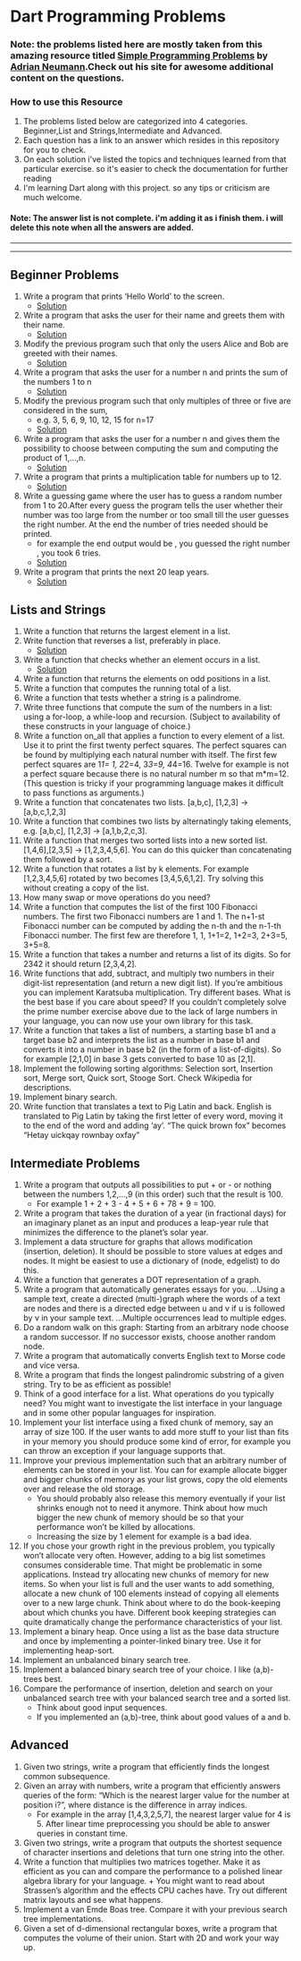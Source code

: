 # Dart Programming Problems 

### Note: the problems listed here are mostly taken from this amazing resource titled [Simple Programming Problems](https://adriann.github.io/programming_problems.html) by [Adrian Neumann](https://github.com/adrianN).Check out his site for awesome additional content on the questions.

### How to use this Resource
1. The problems listed below are categorized into 4 categories. Beginner,List and Strings,Intermediate and Advanced.
2. Each question has a link to an answer which resides in this repository for you to check.
3. On each solution i've listed the topics and techniques learned from that particular exercise. so it's easier to check the documentation for further reading
4. I'm learning Dart along with this project. so any tips or criticism are much welcome. 

#### Note: The answer list is not complete. i'm adding it as i finish them. i will delete this note when all the answers are added.


---
---


## Beginner Problems

1. Write a program that prints ‘Hello World’ to the screen.
   + [Solution](https://github.com/koushikzep99/dart-programming-problems/blob/main/beginner/1_hello_world.dart)
2. Write a program that asks the user for their name and greets them with their name.
   + [Solution](https://github.com/koushikzep99/dart-programming-problems/blob/main/beginner/2_user_input.dart)
3. Modify the previous program such that only the users Alice and Bob are greeted with their names.
   + [Solution](https://github.com/koushikzep99/dart-programming-problems/blob/main/beginner/3_alice_bob.dart)
4. Write a program that asks the user for a number n and prints the sum of the numbers 1 to n
   + [Solution](https://github.com/koushikzep99/dart-programming-problems/blob/main/beginner/4_sum_till_n.dart)
5. Modify the previous program such that only multiples of three or five are considered in the sum, 
   + e.g. 3, 5, 6, 9, 10, 12, 15 for n=17
   + [Solution](https://github.com/koushikzep99/dart-programming-problems/blob/main/beginner/5_sum_till_n_mutiples.dart)
6. Write a program that asks the user for a number n and gives them the possibility to choose between computing the sum and computing the product of 1,…,n.
   + [Solution](https://github.com/koushikzep99/dart-programming-problems/blob/main/beginner/6_sum_or_product.dart)
7. Write a program that prints a multiplication table for numbers up to 12.
   + [Solution](https://github.com/koushikzep99/dart-programming-problems/blob/main/beginner/7_multiplication_table.dart)
8. Write a guessing game where the user has to guess a random number from 1 to 20.After every guess the program tells the user whether their number was too large from the number or too small till the user guesses the right number. At the end the number of tries needed should be printed. 
   + for example the end output would be , you guessed the right number , you took 6 tries.
   + [Solution](https://github.com/koushikzep99/dart-programming-problems/blob/main/beginner/8_larger_or_smaller.dart)
9. Write a program that prints the next 20 leap years.
   + [Solution](https://github.com/koushikzep99/dart-programming-problems/blob/main/beginner/9.leap_year.dart)

## Lists and Strings

1. Write a function that returns the largest element in a list.
2. Write function that reverses a list, preferably in place.
   + [Solution](https://github.com/koushikzep99/dart-programming-problems/blob/main/Lists%20and%20Strings/2_reverse_list.dart)
3. Write a function that checks whether an element occurs in a list.
   + [Solution](https://github.com/koushikzep99/dart-programming-problems/blob/main/Lists%20and%20Strings/3_element_occurs.dart)
4. Write a function that returns the elements on odd positions in a list.
5. Write a function that computes the running total of a list.
6. Write a function that tests whether a string is a palindrome.
7. Write three functions that compute the sum of the numbers in a list: using a for-loop, a while-loop and recursion. (Subject to availability of these constructs in your language of choice.)
8. Write a function on_all that applies a function to every element of a list. Use it to print the first twenty perfect squares. The perfect squares can be found by multiplying each natural number with itself. The first few perfect squares are 1*1= 1, 2*2=4, 3*3=9, 4*4=16. Twelve for example is not a perfect square because there is no natural number m so that m*m=12. (This question is tricky if your programming language makes it difficult to pass functions as arguments.)
9. Write a function that concatenates two lists. [a,b,c], [1,2,3] → [a,b,c,1,2,3]
10. Write a function that combines two lists by alternatingly taking elements, e.g. [a,b,c], [1,2,3] → [a,1,b,2,c,3].
11. Write a function that merges two sorted lists into a new sorted list. [1,4,6],[2,3,5] → [1,2,3,4,5,6]. You can do this quicker than concatenating them followed by a sort.
12. Write a function that rotates a list by k elements. For example [1,2,3,4,5,6] rotated by two becomes [3,4,5,6,1,2]. Try solving this without creating a copy of the list.
13. How many swap or move operations do you need?
14. Write a function that computes the list of the first 100 Fibonacci numbers. The first two Fibonacci numbers are 1 and 1. The n+1-st Fibonacci number can be computed by adding the n-th and the n-1-th Fibonacci number. The first few are therefore 1, 1, 1+1=2, 1+2=3, 2+3=5, 3+5=8.
15. Write a function that takes a number and returns a list of its digits. So for 2342 it should return [2,3,4,2].
16. Write functions that add, subtract, and multiply two numbers in their digit-list representation (and return a new digit list). If you’re ambitious you can implement Karatsuba multiplication. Try different bases. What is the best base if you care about speed? If you couldn’t completely solve the prime number exercise above due to the lack of large numbers in your language, you can now use your own library for this task.
17. Write a function that takes a list of numbers, a starting base b1 and a target base b2 and interprets the list as a number in base b1 and converts it into a number in base b2 (in the form of a list-of-digits). So for example [2,1,0] in base 3 gets converted to base 10 as [2,1].
18. Implement the following sorting algorithms: Selection sort, Insertion sort, Merge sort, Quick sort, Stooge Sort. Check Wikipedia for descriptions.
19. Implement binary search.
20. Write function that translates a text to Pig Latin and back. English is translated to Pig Latin by taking the first letter of every word, moving it to the end of the word and adding ‘ay’. “The quick brown fox” becomes “Hetay uickqay rownbay oxfay”


## Intermediate Problems

1. Write a program that outputs all possibilities to put + or - or nothing between the numbers 1,2,…,9 (in this order) such that the result is 100. 
   + For example 1 + 2 + 3 - 4 + 5 + 6 + 78 + 9 = 100.
2. Write a program that takes the duration of a year (in fractional days) for an imaginary planet as an input and produces a leap-year rule that minimizes the difference to the planet’s solar year.
3. Implement a data structure for graphs that allows modification (insertion, deletion). It should be possible to store values at edges and nodes. It might be easiest to use a dictionary of (node, edgelist) to do this.
4. Write a function that generates a DOT representation of a graph.
5. Write a program that automatically generates essays for you.
   ...Using a sample text, create a directed (multi-)graph where the words of a text are nodes and there is a directed edge between u and v if u is followed by v in your sample text. 
   ...Multiple occurrences lead to multiple edges.
6. Do a random walk on this graph: Starting from an arbitrary node choose a random successor. If no successor exists, choose another random node.
7. Write a program that automatically converts English text to Morse code and vice versa.
8. Write a program that finds the longest palindromic substring of a given string. Try to be as efficient as possible!
9. Think of a good interface for a list. What operations do you typically need? You might want to investigate the list interface in your language and in some other popular languages for inspiration.
10. Implement your list interface using a fixed chunk of memory, say an array of size 100. If the user wants to add more stuff to your list than fits in your memory you should produce some kind of error, for example you can throw an exception if your language supports that.
11. Improve your previous implementation such that an arbitrary number of elements can be stored in your list. You can for example allocate bigger and bigger chunks of memory as your list grows, copy the old elements over and release the old storage. 
    + You should probably also release this memory eventually if your list shrinks enough not to need it anymore. Think about how much bigger the new chunk of memory should be so that your performance won’t be killed by allocations. 
    + Increasing the size by 1 element for example is a bad idea.
12. If you chose your growth right in the previous problem, you typically won’t allocate very often. However, adding to a big list sometimes consumes considerable time. That might be problematic in some applications. Instead try allocating new chunks of memory for new items. So when your list is full and the user wants to add something, allocate a new chunk of 100 elements instead of copying all elements over to a new large chunk. Think about where to do the book-keeping about which chunks you have. Different book keeping strategies can quite dramatically change the performance characteristics of your list.
13. Implement a binary heap. Once using a list as the base data structure and once by implementing a pointer-linked binary tree. Use it for implementing heap-sort.
14. Implement an unbalanced binary search tree.
15. Implement a balanced binary search tree of your choice. I like (a,b)-trees best.
16. Compare the performance of insertion, deletion and search on your unbalanced search tree with your balanced search tree and a sorted list. 
    + Think about good input sequences. 
    + If you implemented an (a,b)-tree, think about good values of a and b.

## Advanced

1. Given two strings, write a program that efficiently finds the longest common subsequence.
2. Given an array with numbers, write a program that efficiently answers queries of the form: “Which is the nearest larger value for the number at position i?”, where distance is the difference in array indices. 
   + For example in the array [1,4,3,2,5,7], the nearest larger value for 4 is 5. After linear time preprocessing you should be able to answer queries in constant time.
3. Given two strings, write a program that outputs the shortest sequence of character insertions and deletions that turn one string into the other.
4. Write a function that multiplies two matrices together. Make it as efficient as you can and compare the performance to a polished linear algebra library for your language.    + You might want to read about Strassen’s algorithm and the effects CPU caches have. Try out different matrix layouts and see what happens.
5. Implement a van Emde Boas tree. Compare it with your previous search tree implementations.
6. Given a set of d-dimensional rectangular boxes, write a program that computes the volume of their union. Start with 2D and work your way up.
